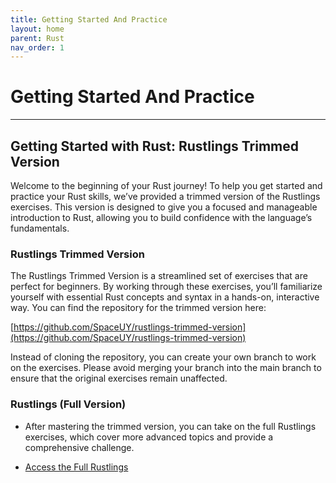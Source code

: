 ```yaml
---
title: Getting Started And Practice
layout: home
parent: Rust
nav_order: 1
---
```


# Getting Started And Practice
---

## Getting Started with Rust: Rustlings Trimmed Version

Welcome to the beginning of your Rust journey! To help you get started and practice your Rust skills, we’ve provided a trimmed version of the Rustlings exercises. This version is designed to give you a focused and manageable introduction to Rust, allowing you to build confidence with the language’s fundamentals.

### Rustlings Trimmed Version

The Rustlings Trimmed Version is a streamlined set of exercises that are perfect for beginners. By working through these exercises, you’ll familiarize yourself with essential Rust concepts and syntax in a hands-on, interactive way. You can find the repository for the trimmed version here:

[https://github.com/SpaceUY/rustlings-trimmed-version](https://github.com/SpaceUY/rustlings-trimmed-version)

Instead of cloning the repository, you can create your own branch to work on the exercises. Please avoid merging your branch into the main branch to ensure that the original exercises remain unaffected.

### Rustlings (Full Version)

-   After mastering the trimmed version, you can take on the full Rustlings exercises, which cover more advanced topics and provide a comprehensive challenge.
    
-   [Access the Full Rustlings](https://github.com/rust-lang/rustlings)